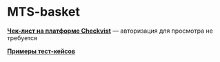 # MTS-basket

[**Чек-лист на платформе Checkvist**](https://checkvist.com/p/9iaK0orXWnOOQ80CNI0Lg7) — авторизация для просмотра не требуется

[**Примеры тест-кейсов**](https://github.com/storyofmarmary/MTS-basket/blob/main/%D0%A2%D0%B5%D1%81%D1%82%D0%B8%D1%80%D0%BE%D0%B2%D0%B0%D0%BD%D0%B8%D0%B5%20%D0%BA%D0%BE%D1%80%D0%B7%D0%B8%D0%BD%D1%8B%20%D0%9C%D0%A2%D0%A1.%20%D0%9F%D1%80%D0%B8%D0%BC%D0%B5%D1%80%D1%8B%20%D1%82%D0%B5%D1%81%D1%82-%D0%BA%D0%B5%D0%B9%D1%81%D0%BE%D0%B2.pdf) 

